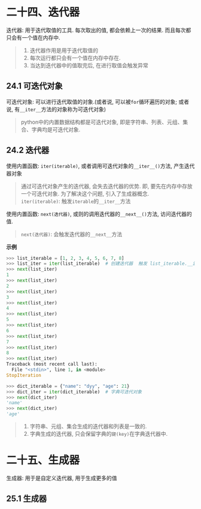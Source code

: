 # 二十四、迭代器
迭代器: 用于迭代取值的工具. 每次取出的值, 都会依赖上一次的结果. 而且每次都只会有一个值在内存中. 
> 1. 迭代器作用是用于迭代取值的
> 2. 每次运行都只会有一个值在内存中存在.
> 3. 当达到迭代器中的值取完后, 在进行取值会触发异常

## 24.1 可迭代对象
可迭代对象: 可以进行迭代取值的对象.(或者说, 可以被`for`循环遍历的对象; 或者说, 有`__iter__`方法的对象称为可迭代对象)
> python中的内置数据结构都是可迭代对象, 即是字符串、列表、元组、集合、字典均是可迭代对象. <br>

## 24.2 迭代器
使用内置函数: `iter(iterable)`, 或者调用可迭代对象的`__iter__()`方法, 产生迭代器对象
> 通过可迭代对象产生的迭代器, 会失去迭代器的优势. 即, 要先在内存中存放一个可迭代对象. 为了解决这个问题, 引入了生成器概念. <br>
> `iter(iterable)`: 触发`iterable`的`__iter__`方法

使用内置函数: `next(迭代器)`, 或则的调用迭代器的`__next__()`方法, 访问迭代器的值.
> `next(迭代器)`: 会触发迭代器的`__next__`方法

**示例**
```python
>>> list_iterable = [1, 2, 3, 4, 5, 6, 7, 8]
>>> list_iter = iter(list_iterable)  # 创建迭代器  触发 list_iterable.__iter__()
>>> next(list_iter)
1
>>> next(list_iter)
2
>>> next(list_iter)
3
>>> next(list_iter)
4
>>> next(list_iter)
5
>>> next(list_iter)
6
>>> next(list_iter)
7
>>> next(list_iter)
8
>>> next(list_iter)
Traceback (most recent call last):
  File "<stdin>", line 1, in <module>
StopIteration

>>> dict_iterable = {"name": "dyy", "age": 21}
>>> dict_iter = iter(dict_iterable)  # 字典可迭代对象
>>> next(dict_iter)
'name'
>>> next(dict_iter)
'age'
```
> 1. 字符串、元组、集合生成的迭代器和列表是一致的.
> 2. 字典生成的迭代器, 只会保留字典的`键(key)`在字典迭代器中.

# 二十五、生成器
生成器: 用于是自定义迭代器, 用于生成更多的值

## 25.1 生成器


